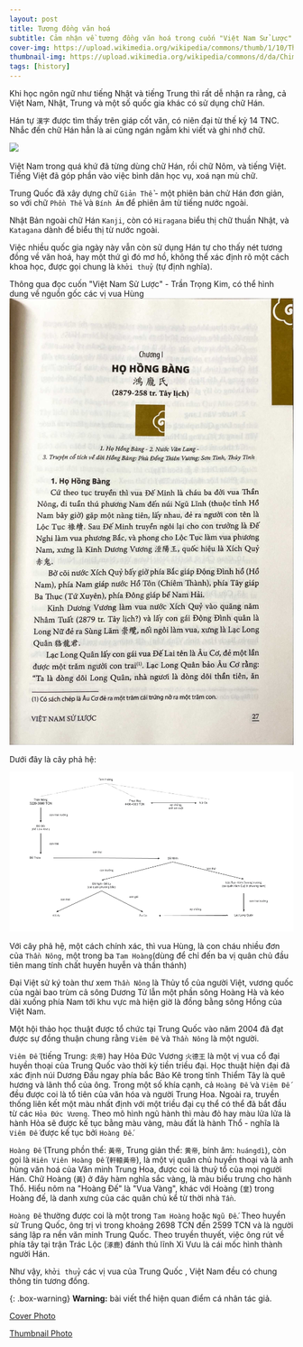 ```yaml
---
layout: post
title: Tương đồng văn hoá
subtitle: Cảm nhận về tương đồng văn hoá trong cuốn "Việt Nam Sử Lược" - Trần Trọng Kim
cover-img: https://upload.wikimedia.org/wikipedia/commons/thumb/1/10/Thuong_temple.JPG/1920px-Thuong_temple.JPG
thumbnail-img: https://upload.wikimedia.org/wikipedia/commons/d/da/Chim_Trong_Dong.PNG
tags: [history]
---
```


Khi học ngôn ngữ như tiếng Nhật và tiếng Trung thì rất dễ nhận ra rằng, cả Việt Nam, Nhật, Trung và một số quốc gia khác có sử dụng chữ Hán.

Hán tự `漢字` được tìm thấy trên giáp cốt văn, có niên đại từ thế kỷ 14 TNC. Nhắc đến chữ Hán hẳn là ai cũng ngán ngẫm khi viết và ghi nhớ chữ.

<img src="https://upload.wikimedia.org/wikipedia/commons/thumb/8/8e/Shang_dynasty_inscribed_tortoise_plastron.jpg/1024px-Shang_dynasty_inscribed_tortoise_plastron.jpg" width=200>

Việt Nam trong quá khứ đã từng dùng chữ Hán, rồi chữ Nôm, và tiếng Việt. Tiếng Việt đã góp phần vào việc bình dân học vụ, xoá nạn mù chữ.

Trung Quốc đã xây dựng chữ `Giản Thể` - một phiên bản chử Hán đơn giản, so với chữ `Phồn Thể` và `Bính Âm` để phiên âm từ tiếng nước ngoài.

Nhật Bản ngoài chữ Hán `Kanji`, còn có `Hiragana` biểu thị chữ thuần Nhật, và `Katagana` dành để biểu thị từ nước ngoài.

Việc nhiều quốc gia ngày này vẫn còn sử dụng Hán tự cho thấy nét tương đồng về văn hoá, hay một thứ gì đó mơ hồ, không thể xác định rõ một cách khoa học, được gọi chung là `khởi thuỷ` (tự định nghĩa).

Thông qua đọc cuốn "Việt Nam Sử Lược" - Trần Trọng Kim, có thể hình dung về nguồn gốc các vị vua Hùng
![Họ Hồng Bàng](/assets/img/ho_hong_bang.JPG)

Dưới đây là cây phả hệ:

![Cây phả hệ](/assets/img/cay_pha_he.png)

Với cây phả hệ, một cách chính xác, thì vua Hùng, là con cháu nhiều đơn của `Thần Nông`, một trong ba `Tam Hoàng`(dùng để chỉ đến ba vị quân chủ đầu tiên mang tính chất huyền huyễn và thần thánh)

Đại Việt sử ký toàn thư xem `Thần Nông` là Thủy tổ của người Việt, vương quốc của ngài bao trùm cả sông Dương Tử lẫn một phần sông Hoàng Hà và kéo dài xuống phía Nam tới khu vực mà hiện giờ là đồng bằng sông Hồng của Việt Nam.

Một hội thảo học thuật được tổ chức tại Trung Quốc vào năm 2004 đã đạt được sự đồng thuận chung rằng `Viêm Đế` và `Thần Nông` là một người.

`Viêm Đế` (tiếng Trung: `炎帝`) hay Hỏa Đức Vương `火德王` là một vị vua cổ đại huyền thoại của Trung Quốc vào thời kỳ tiền triều đại. Học thuật hiện đại đã xác định núi Dương Đầu ngay phía bắc Bảo Kê trong tỉnh Thiểm Tây là quê hương và lãnh thổ của ông. Trong một số khía cạnh, cả `Hoàng Đế` và `Viêm Đế` đều được coi là tổ tiên của văn hóa và người Trung Hoa. Ngoài ra, truyền thống liên kết một màu nhất định với một triều đại cụ thể có thể đã bắt đầu từ các `Hỏa Đức Vương`. Theo mô hình ngũ hành thì màu đỏ hay màu lửa lửa là hành Hỏa sẽ được kế tục bằng màu vàng, màu đất là hành Thổ - nghĩa là `Viêm Đế` được kế tục bởi `Hoàng Đế`.

`Hoàng Đế` (Trung phồn thể: `黃帝`, Trung giản thể: `黄帝`, bính âm: `huángdì`), còn gọi là `Hiên Viên Hoàng Đế` (`軒轅黃帝`), là một vị quân chủ huyền thoại và là anh hùng văn hoá của Văn minh Trung Hoa, được coi là thuỷ tổ của mọi người Hán. Chữ Hoàng (`黃`) ở đây hàm nghĩa sắc vàng, là màu biểu trưng cho hành Thổ. Hiểu nôm na "Hoàng Đế" là "Vua Vàng", khác với Hoàng (`皇`) trong Hoàng đế, là danh xưng của các quân chủ kể từ thời nhà `Tần`.

`Hoàng Đế` thường được coi là một trong `Tam Hoàng` hoặc `Ngũ Đế`. Theo huyền sử Trung Quốc, ông trị vì trong khoảng 2698 TCN đến 2599 TCN và là người sáng lập ra nền văn minh Trung Quốc. Theo truyền thuyết, việc ông rút về phía tây tại trận Trác Lộc (`涿鹿`) đánh thủ lĩnh Xi Vưu là cái mốc hình thành người Hán.

Như vậy, `khởi thuỷ` các vị vua của Trung Quốc , Việt Nam đều có chung thông tin tương đồng.

{: .box-warning}
**Warning:** bài viết thể hiện quan điểm cá nhân tác giả.

[Cover Photo](https://vi.wikipedia.org/wiki/%C4%90%E1%BB%81n_H%C3%B9ng)

[Thumbnail Photo](<https://vi.wikipedia.org/wiki/Ho%C3%A0ng_H%E1%BA%A1_(tr%E1%BB%91ng_%C4%91%E1%BB%93ng)>)
